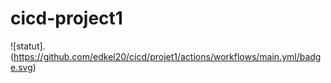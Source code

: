# cicd-project1
![statut].(https://github.com/edkel20/cicd/projet1/actions/workflows/main.yml/badge.svg)
